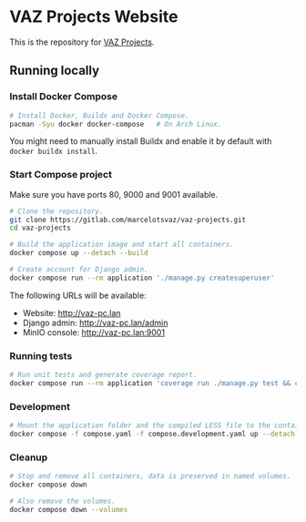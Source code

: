 # VAZ Projects Website
This is the repository for [VAZ Projects](https://vazprojects.com).



## Running locally


### Install Docker Compose
```sh
# Install Docker, Buildx and Docker Compose.
pacman -Syu docker docker-compose	# On Arch Linux.
```

You might need to manually install Buildx and enable it by default with `docker buildx install`.


### Start Compose project
Make sure you have ports 80, 9000 and 9001 available.
```sh
# Clone the repository.
git clone https://gitlab.com/marcelotsvaz/vaz-projects.git
cd vaz-projects

# Build the application image and start all containers.
docker compose up --detach --build

# Create account for Django admin.
docker compose run --rm application './manage.py createsuperuser'
```

The following URLs will be available:
- Website: http://vaz-pc.lan
- Django admin: http://vaz-pc.lan/admin
- MinIO console: http://vaz-pc.lan:9001


### Running tests
```sh
# Run unit tests and generate coverage report.
docker compose run --rm application 'coverage run ./manage.py test && coverage report'
```


### Development
```sh
# Mount the application folder and the compiled LESS file to the container so you can make changes without rebuilding the image.
docker compose -f compose.yaml -f compose.development.yaml up --detach --build
```


### Cleanup
```sh
# Stop and remove all containers, data is preserved in named volumes.
docker compose down

# Also remove the volumes.
docker compose down --volumes
```